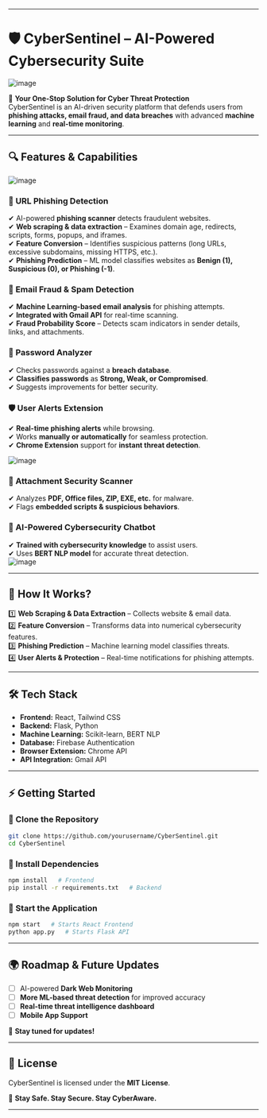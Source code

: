 

---

# 🛡️ **CyberSentinel** – AI-Powered Cybersecurity Suite  
![image](https://github.com/user-attachments/assets/6b919411-1ab6-4e0d-81a0-4df81d9964bf)


🚀 **Your One-Stop Solution for Cyber Threat Protection**  
CyberSentinel is an AI-driven security platform that defends users from **phishing attacks, email fraud, and data breaches** with advanced **machine learning** and **real-time monitoring**.

---

## **🔍 Features & Capabilities**  
![image](https://github.com/user-attachments/assets/0ef1d6fd-779e-4938-840b-67a7ac67e262)


### **🛑 URL Phishing Detection**  
✔ AI-powered **phishing scanner** detects fraudulent websites.  
✔ **Web scraping & data extraction** – Examines domain age, redirects, scripts, forms, popups, and iframes.  
✔ **Feature Conversion** – Identifies suspicious patterns (long URLs, excessive subdomains, missing HTTPS, etc.).  
✔ **Phishing Prediction** – ML model classifies websites as **Benign (1), Suspicious (0), or Phishing (-1)**.  

### **📧 Email Fraud & Spam Detection**  
✔ **Machine Learning-based email analysis** for phishing attempts.  
✔ **Integrated with Gmail API** for real-time scanning.  
✔ **Fraud Probability Score** – Detects scam indicators in sender details, links, and attachments.  

### **🔑 Password Analyzer**  
✔ Checks passwords against a **breach database**.  
✔ **Classifies passwords** as **Strong, Weak, or Compromised**.  
✔ Suggests improvements for better security.  

### **🛡️ User Alerts Extension**  
✔ **Real-time phishing alerts** while browsing.  
✔ Works **manually or automatically** for seamless protection.  
✔ **Chrome Extension** support for **instant threat detection**.  

![image](https://github.com/user-attachments/assets/ef48cc25-49cf-4d42-9748-629b983ddc31)


### **📂 Attachment Security Scanner**  
✔ Analyzes **PDF, Office files, ZIP, EXE, etc.** for malware.  
✔ Flags **embedded scripts & suspicious behaviors**.  

### **💬 AI-Powered Cybersecurity Chatbot**  
✔ **Trained with cybersecurity knowledge** to assist users.  
✔ Uses **BERT NLP model** for accurate threat detection.  
![image](https://github.com/user-attachments/assets/f54317c9-6b84-4bb9-9f14-ee09970d208a)


---

## **🚀 How It Works?**  

1️⃣ **Web Scraping & Data Extraction** – Collects website & email data.  
2️⃣ **Feature Conversion** – Transforms data into numerical cybersecurity features.  
3️⃣ **Phishing Prediction** – Machine learning model classifies threats.  
4️⃣ **User Alerts & Protection** – Real-time notifications for phishing attempts.  

---

## **🛠️ Tech Stack**  

- **Frontend:** React, Tailwind CSS  
- **Backend:** Flask, Python  
- **Machine Learning:** Scikit-learn, BERT NLP  
- **Database:** Firebase Authentication  
- **Browser Extension:** Chrome API  
- **API Integration:** Gmail API  

---


## **⚡ Getting Started**  

### **📌 Clone the Repository**  
```sh
git clone https://github.com/yourusername/CyberSentinel.git
cd CyberSentinel
```

### **🔧 Install Dependencies**  
```sh
npm install   # Frontend
pip install -r requirements.txt   # Backend
```

### **🚀 Start the Application**  
```sh
npm start   # Starts React Frontend
python app.py   # Starts Flask API
```

---

## **🌍 Roadmap & Future Updates**  
- [ ] AI-powered **Dark Web Monitoring**  
- [ ] **More ML-based threat detection** for improved accuracy  
- [ ] **Real-time threat intelligence dashboard**  
- [ ] **Mobile App Support**  

🚀 **Stay tuned for updates!**  

---

## **📄 License**  
CyberSentinel is licensed under the **MIT License**.  

🔐 **Stay Safe. Stay Secure. Stay CyberAware.**  

---

